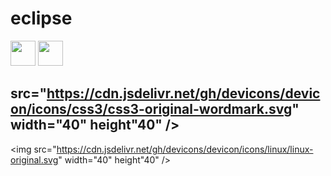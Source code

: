 # eclipse
<!--Integraçaõ da IDE Eclipse com GitHub --><img src="https://cdn.jsdelivr.net/gh/devicons/devicon/icons/java/java-original.svg" width="40" height"40"/> <img <img src="https://cdn.jsdelivr.net/gh/devicons/devicon/icons/css3/css3-original-wordmark.svg"  width="40" height"40" />
## src="https://cdn.jsdelivr.net/gh/devicons/devicon/icons/css3/css3-original-wordmark.svg"  width="40" height"40" />
<!--Aprendizado contínuo de tecnologias💻💻💻-->

<img src="https://cdn.jsdelivr.net/gh/devicons/devicon/icons/linux/linux-original.svg" width="40" height"40" />
